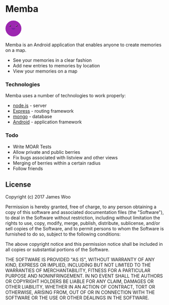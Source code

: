 # Memba
<img src="https://github.com/james-woo/memba/raw/master/app/src/main/res/drawable/logo.png" width="50" height="50" />

Memba is an Android application that enables anyone to create memories on a map.
  - See your memories in a clear fashion
  - Add new entries to memories by location
  - View your memories on a map

### Technologies
Memba uses a number of technologies to work properly:
* [node.js] - server
* [Express] - routing framework
* [mongo] - database
* [Android] - application framework

### Todo
 - Write MOAR Tests
 - Allow private and public berries
 - Fix bugs associated with listview and other views
 - Merging of berries within a certain radius
 - Follow friends

License
----
Copyright (c) 2017 James Woo

Permission is hereby granted, free of charge, to any person obtaining a copy
of this software and associated documentation files (the "Software"), to deal
in the Software without restriction, including without limitation the rights
to use, copy, modify, merge, publish, distribute, sublicense, and/or sell
copies of the Software, and to permit persons to whom the Software is
furnished to do so, subject to the following conditions:

The above copyright notice and this permission notice shall be included in all
copies or substantial portions of the Software.

THE SOFTWARE IS PROVIDED "AS IS", WITHOUT WARRANTY OF ANY KIND, EXPRESS OR
IMPLIED, INCLUDING BUT NOT LIMITED TO THE WARRANTIES OF MERCHANTABILITY,
FITNESS FOR A PARTICULAR PURPOSE AND NONINFRINGEMENT. IN NO EVENT SHALL THE
AUTHORS OR COPYRIGHT HOLDERS BE LIABLE FOR ANY CLAIM, DAMAGES OR OTHER
LIABILITY, WHETHER IN AN ACTION OF CONTRACT, TORT OR OTHERWISE, ARISING FROM,
OUT OF OR IN CONNECTION WITH THE SOFTWARE OR THE USE OR OTHER DEALINGS IN THE
SOFTWARE.

   [node.js]: <http://nodejs.org>
   [express]: <http://expressjs.com>
   [mongo]: <https://www.mongodb.com/>
   [Android]: <https://www.android.com/>
